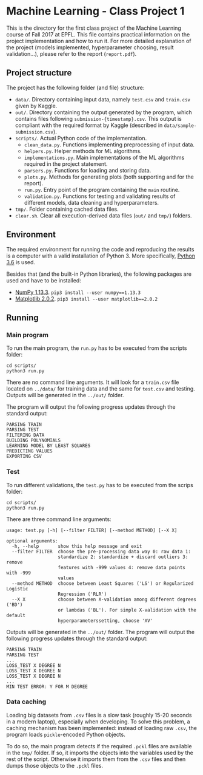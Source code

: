 # Machine Learning - Class Project 1

This is the directory for the first class project of the Machine Learning course of Fall 2017 at EPFL. This file contains practical information on the project implementation and how to run it. For more detailed explanation of the project (models implemented, hyperparameter choosing, result validation...), please refer to the report (`report.pdf`). 

## Project structure

The project has the following folder (and file) structure:

* `data/`. Directory containing input data, namely `test.csv` and `train.csv` given by Kaggle.
* `out/`. Directory containing the output generated by the program, which contains files following `submission-{timestamp}.csv`. This output is compliant with the required format by Kaggle (described in `data/sample-submission.csv`).
* `scripts/`. Actual Python code of the implementation.
    * `clean_data.py`. Functions implementing preprocessing of input data.
    * `helpers.py`. Helper methods for ML algorithms.
    * `implementations.py`. Main implementations of the ML algorithms required in the project statement.
    * `parsers.py`. Functions for loading and storing data.
    * `plots.py`. Methods for generating plots (both supporting and for the report).
    * `run.py`. Entry point of the program containing the `main` routine.
    * `validation.py`. Functions for testing and validating results of different models, data cleaning and hyperparameters.
* `tmp/`. Folder containing cached data files.
* `clear.sh`. Clear all execution-derived data files (`out/` and `tmp/`) folders.

## Environment

The required environment for running the code and reproducing the results is a computer with a valid installation of Python 3. More specifically, [Python 3.6](https://docs.python.org/3.6/) is used.

Besides that (and the built-in Python libraries), the following packages are used and have to be installed:

* [NumPy 1.13.3](http://www.numpy.org). `pip3 install --user numpy==1.13.3`
* [Matplotlib 2.0.2](https://matplotlib.org). `pip3 install --user matplotlib==2.0.2`

## Running

### Main program

To run the main program, the `run.py` has to be executed from the scripts folder:

```
cd scripts/
python3 run.py
```

There are no command line arguments. It will look for a `train.csv` file located on `../data/` for training data and the same for `test.csv` and testing. Outputs will be generated in the `../out/` folder.

The program will output the following progress updates through the standard output:

```
PARSING TRAIN
PARSING TEST
FILTERING DATA
BUILDING POLYNOMIALS
LEARNING MODEL BY LEAST SQUARES
PREDICTING VALUES
EXPORTING CSV
```

### Test

To run different validations, the `test.py` has to be executed from the scrips folder:

```
cd scripts/
python3 run.py
```
There are three command line arguments: 

```
usage: test.py [-h] [--filter FILTER] [--method METHOD] [--X X]

optional arguments:
  -h, --help       show this help message and exit
  --filter FILTER  choose the pre-processing data way 0: raw data 1:
                   standardize 2: standardize + discard outliers 3: remove
                   features with -999 values 4: remove data points with -999
                   values
  --method METHOD  choose between Least Squares ('LS') or Regularized Logistic
                   Regression ('RLR')
  --X X            choose between X-validation among different degrees ('BD')
                   or lambdas ('BL'). For simple X-validation with the default
                   hyperparameterssetting, choose 'XV'
```


Outputs will be generated in the `../out/` folder. The program will output the following progress updates through the standard output:

```
PARSING TRAIN
PARSING TEST
...
LOSS_TEST X DEGREE N
LOSS_TEST X DEGREE N
LOSS_TEST X DEGREE N
...
MIN TEST ERROR: Y FOR M DEGREE
```
### Data caching

Loading big datasets from `.csv` files is a slow task (roughly 15-20 seconds in a modern laptop), especially when developing. To solve this problem, a caching mechanism has been implemented: instead of loading raw `.csv`, the program loads `pickle`-encoded Python objects.

To do so, the main program detects if the required `.pckl` files are available in the `tmp/` folder. If so, it imports the objects into the variables used by the rest of the script. Otherwise it imports them from the `.csv` files and then dumps those objects to the `.pckl` files.
